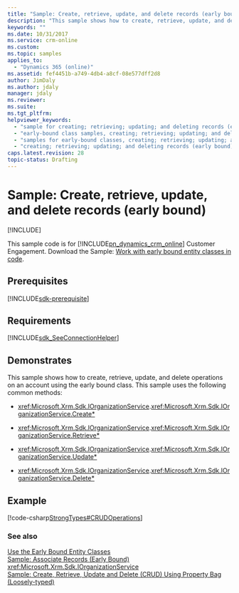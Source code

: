 ```yaml
---
title: "Sample: Create, retrieve, update, and delete records (early bound) (Developer Guide for Dynamics 365 Customer Engagement)| MicrosoftDocs"
description: "This sample shows how to create, retrieve, update, and delete operations on an account using the early bound class. This sample uses IOrganizationService.Entity), IOrganizationService.ColumnSet), IOrganizationService.Entity) and IOrganizationService.Guid)"
keywords: ""
ms.date: 10/31/2017
ms.service: crm-online
ms.custom: 
ms.topic: samples
applies_to:
  - "Dynamics 365 (online)"
ms.assetid: fef4451b-a749-4db4-a8cf-08e577dff2d8
author: JimDaly
ms.author: jdaly
manager: jdaly
ms.reviewer: 
ms.suite: 
ms.tgt_pltfrm: 
helpviewer_keywords: 
  - "sample for creating; retrieving; updating; and deleting records (early bound)"
  - "early-bound class samples, creating; retrieving; updating; and deleting records (early bound) sample"
  - "samples for early-bound classes, creating; retrieving; updating; and deleting records (early bound) sample"
  - "creating; retrieving; updating; and deleting records (early bound) sample, early-bound class samples"
caps.latest.revision: 28
topic-status: Drafting
---
```


# Sample: Create, retrieve, update, and delete records (early bound)

[!INCLUDE[](../../includes/cc_applies_to_update_9_0_0.md)]

This sample code is for [!INCLUDE[pn_dynamics_crm_online](../../includes/pn-dynamics-crm-online.md)] Customer Engagement. Download the Sample: [Work with early bound entity classes in code](https://code.msdn.microsoft.com/Work-with-early-bound-6914f6e7).

## Prerequisites
[!INCLUDE[sdk-prerequisite](../../includes/sdk-prerequisite.md)]
  
## Requirements  
[!INCLUDE[sdk_SeeConnectionHelper](../../includes/sdk-seeconnectionhelper.md)]
  
## Demonstrates  
 This sample shows how to create, retrieve, update, and delete operations on an account using the early bound class. This sample uses the following common methods:  
  
-   <xref:Microsoft.Xrm.Sdk.IOrganizationService>.<xref:Microsoft.Xrm.Sdk.IOrganizationService.Create*>  
  
-   <xref:Microsoft.Xrm.Sdk.IOrganizationService>.<xref:Microsoft.Xrm.Sdk.IOrganizationService.Retrieve*>  
  
-   <xref:Microsoft.Xrm.Sdk.IOrganizationService>.<xref:Microsoft.Xrm.Sdk.IOrganizationService.Update*>  
  
-   <xref:Microsoft.Xrm.Sdk.IOrganizationService>.<xref:Microsoft.Xrm.Sdk.IOrganizationService.Delete*>  
  
## Example  
 [!code-csharp[StrongTypes#CRUDOperations](../../snippets/csharp/CRMV8/strongtypes/cs/crudoperations.cs#crudoperations)]  
  
### See also  
 [Use the Early Bound Entity Classes](use-early-bound-entity-classes-code.md)   
 [Sample: Associate Records (Early Bound)](sample-associate-records-early-bound.md)   
<xref:Microsoft.Xrm.Sdk.IOrganizationService>   
 [Sample: Create, Retrieve, Update and Delete (CRUD) Using Property Bag (Loosely-typed)](sample-create-retrieve-update-delete-late-bound.md)

